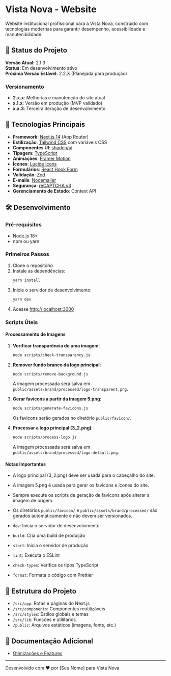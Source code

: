 # Vista Nova - Website

Website institucional profissional para a Vista Nova, construído com tecnologias modernas para garantir desempenho, acessibilidade e manutenibilidade.

## 📌 Status do Projeto

**Versão Atual:** 2.1.3  
**Status:** Em desenvolvimento ativo  
**Próxima Versão Estável:** 2.2.X (Planejada para produção)

### Versionamento
- **2.x.x**: Melhorias e manutenção do site atual
- **x.1.x**: Versão em produção (MVP validado)
- **x.x.3**: Terceira iteração de desenvolvimento

## 🚀 Tecnologias Principais

- **Framework**: [Next.js 14](https://nextjs.org/) (App Router)
- **Estilização**: [Tailwind CSS](https://tailwindcss.com/) com variáveis CSS
- **Componentes UI**: [shadcn/ui](https://ui.shadcn.com/)
- **Tipagem**: [TypeScript](https://www.typescriptlang.org/)
- **Animações**: [Framer Motion](https://www.framer.com/motion/)
- **Ícones**: [Lucide Icons](https://lucide.dev/)
- **Formulários**: [React Hook Form](https://react-hook-form.com/)
- **Validação**: [Zod](https://zod.dev/)
- **E-mails**: [Nodemailer](https://nodemailer.com/)
- **Segurança**: [reCAPTCHA v3](https://www.google.com/recaptcha/intro/)
- **Gerenciamento de Estado**: Context API

## 🛠️ Desenvolvimento

### Pré-requisitos

- Node.js 18+
- npm ou yarn

### Primeiros Passos

1. Clone o repositório
2. Instale as dependências:
   ```bash
   yarn install
   ```
3. Inicie o servidor de desenvolvimento:
   ```bash
   yarn dev
   ```
4. Acesse [http://localhost:3000](http://localhost:3000)

### Scripts Úteis

#### Processamento de Imagens

1. **Verificar transparência de uma imagem**:
   ```bash
   node scripts/check-transparency.js
   ```

2. **Remover fundo branco da logo principal**:
   ```bash
   node scripts/remove-background.js
   ```
   A imagem processada será salva em `public/assets/brand/processed/logo-transparent.png`.

3. **Gerar favicons a partir da imagem 5.png**:
   ```bash
   node scripts/generate-favicons.js
   ```
   Os favicons serão gerados no diretório `public/favicon/`.

4. **Processar a logo principal (3_2.png)**:
   ```bash
   node scripts/process-logo.js
   ```
   A imagem processada será salva em `public/assets/brand/processed/logo-default.png`.

#### Notas Importantes

- A logo principal (3_2.png) deve ser usada para o cabeçalho do site.
- A imagem 5.png é usada para gerar os favicons e ícones do site.
- Sempre execute os scripts de geração de favicons após alterar a imagem de origem.
- Os diretórios `public/favicon/` e `public/assets/brand/processed/` são gerados automaticamente e não devem ser versionados.

- `dev`: Inicia o servidor de desenvolvimento
- `build`: Cria uma build de produção
- `start`: Inicia o servidor de produção
- `lint`: Executa o ESLint
- `check-types`: Verifica os tipos TypeScript
- `format`: Formata o código com Prettier

## 📂 Estrutura do Projeto

- `/src/app`: Rotas e páginas do Next.js
- `/src/components`: Componentes reutilizáveis
- `/src/styles`: Estilos globais e temas
- `/src/lib`: Funções e utilitários
- `/public`: Arquivos estáticos (imagens, fonts, etc.)

## 📝 Documentação Adicional

- [Otimizações e Features](./FEATURES.md)

---

Desenvolvido com ❤️ por [Seu Nome] para Vista Nova
